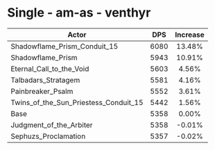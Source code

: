 # Single - am-as - venthyr
| Actor | DPS | Increase |
|---|:---:|:---:|
|Shadowflame_Prism_Conduit_15|6080|13.48%|
|Shadowflame_Prism|5943|10.91%|
|Eternal_Call_to_the_Void|5603|4.56%|
|Talbadars_Stratagem|5581|4.16%|
|Painbreaker_Psalm|5552|3.61%|
|Twins_of_the_Sun_Priestess_Conduit_15|5442|1.56%|
|Base|5358|0.00%|
|Judgment_of_the_Arbiter|5358|-0.01%|
|Sephuzs_Proclamation|5357|-0.02%|
